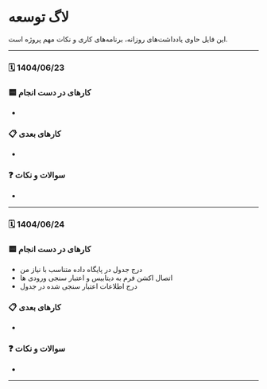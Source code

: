 # لاگ توسعه

این فایل حاوی یادداشت‌های روزانه، برنامه‌های کاری و نکات مهم پروژه است.

---

### 🗓️ 1404/06/23


### 🟨 کارهای در دست انجام

*

### 📋 کارهای بعدی

*

### ❓ سوالات و نکات

* 


---

### 🗓️ 1404/06/24


### 🟨 کارهای در دست انجام

* درج جدول در پایگاه داده متناسب با نیاز من
* اتصال اکشن فرم به دیتابیس و اعتبار سنجی ورودی ها
* درج اطلاعات اعتبار سنجی شده در جدول 

### 📋 کارهای بعدی

*

### ❓ سوالات و نکات

*

---

